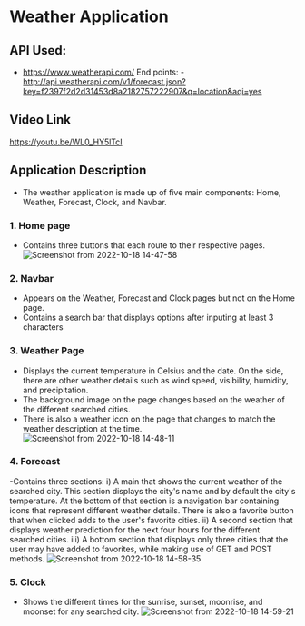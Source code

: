 # Weather Application

## API Used:
- https://www.weatherapi.com/
End points:
-http://api.weatherapi.com/v1/forecast.json?key=f2397f2d2d31453d8a2182757222907&q=location&aqi=yes

## Video Link
https://youtu.be/WL0_HY5lTcI

## Application Description
- The weather application is made up of five main components: Home, Weather, Forecast, Clock, and Navbar.
### 1. Home page 
- Contains three buttons that each route to their respective pages.
![Screenshot from 2022-10-18 14-47-58](https://user-images.githubusercontent.com/73560150/196421965-c6cdc945-b1bc-46cc-a79b-b8426f9726aa.png)

### 2. Navbar 
- Appears on the Weather, Forecast and Clock pages but not on the Home page.
- Contains a search bar that displays options after inputing at least 3 characters
### 3. Weather Page
- Displays the current temperature in Celsius and the date. On the side, there are other weather details such as wind speed, visibility, humidity, and precipitation. 
- The background image on the page changes based on the weather of the different searched cities. 
- There is also a weather icon on the page that changes to match the weather description at the time.
![Screenshot from 2022-10-18 14-48-11](https://user-images.githubusercontent.com/73560150/196422249-8e25f36e-617a-493d-85a3-695585c1e0be.png)

### 4. Forecast 
-Contains three sections:
i) A main that shows the current weather of the searched city. This section displays the city's name and by default the city's temperature. At the bottom of that section is a navigation bar containing icons that represent different weather details. There is also a favorite button that when clicked adds to the user's favorite cities.
ii) A second section that displays weather prediction for the next four hours for the different searched cities.
iii) A bottom section that displays only three cities that the user may have added to favorites, while making use of GET and POST methods.
![Screenshot from 2022-10-18 14-58-35](https://user-images.githubusercontent.com/73560150/196423397-13da1e6c-2e85-43d0-b1ec-d4af528724c0.png)

### 5. Clock
- Shows the different times for the sunrise, sunset, moonrise, and moonset for any searched city.
![Screenshot from 2022-10-18 14-59-21](https://user-images.githubusercontent.com/73560150/196423581-ef84ff4c-93dc-47a7-af45-2626e0fa9a35.png)

